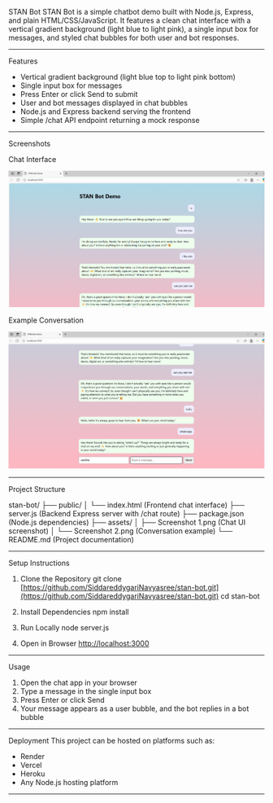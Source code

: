 
STAN Bot
STAN Bot is a simple chatbot demo built with Node.js, Express, and plain HTML/CSS/JavaScript.
It features a clean chat interface with a vertical gradient background (light blue to light pink), a single input box for messages, and styled chat bubbles for both user and bot responses.

---

Features

* Vertical gradient background (light blue top to light pink bottom)
* Single input box for messages
* Press Enter or click Send to submit
* User and bot messages displayed in chat bubbles
* Node.js and Express backend serving the frontend
* Simple /chat API endpoint returning a mock response

---

Screenshots

Chat Interface

[![Chat UI](https://raw.githubusercontent.com/SiddareddygariNavyasree/stan-bot/main/assets/Screenshot%201.png)](https://raw.githubusercontent.com/SiddareddygariNavyasree/stan-bot/main/assets/Screenshot%201.png)

Example Conversation

[![Conversation Example](https://raw.githubusercontent.com/SiddareddygariNavyasree/stan-bot/main/assets/Screenshot%202.png)](https://raw.githubusercontent.com/SiddareddygariNavyasree/stan-bot/main/assets/Screenshot%202.png)

----

Project Structure

stan-bot/
├── public/
│   └── index.html     (Frontend chat interface)
├── server.js          (Backend Express server with /chat route)
├── package.json       (Node.js dependencies)
├── assets/
│   ├── Screenshot 1.png (Chat UI screenshot)
│   └── Screenshot 2.png (Conversation example)
└── README.md          (Project documentation)

---

Setup Instructions

1. Clone the Repository
   git clone [https://github.com/SiddareddygariNavyasree/stan-bot.git](https://github.com/SiddareddygariNavyasree/stan-bot.git)
   cd stan-bot

2. Install Dependencies
   npm install

3. Run Locally
   node server.js

4. Open in Browser
   [http://localhost:3000](http://localhost:3000)

---

Usage

1. Open the chat app in your browser
2. Type a message in the single input box
3. Press Enter or click Send
4. Your message appears as a user bubble, and the bot replies in a bot bubble

---

Deployment
This project can be hosted on platforms such as:

* Render
* Vercel
* Heroku
* Any Node.js hosting platform

---

